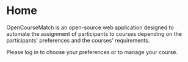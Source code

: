 # Home

OpenCourseMatch is an open-source web application designed to automate the assignment of participants to courses depending on the participants' preferences and the courses' requirements.

Please log in to choose your preferences or to manage your course.
